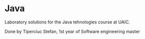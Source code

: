 # Java

Laboratory solutions for the Java tehnologies course at UAIC.

Done by Tiperciuc Stefan, 1st year of Software engineering master
